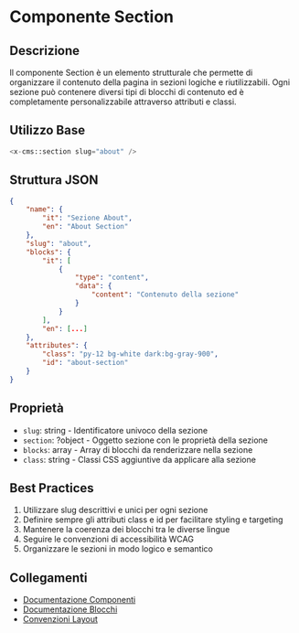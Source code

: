 # Componente Section

## Descrizione
Il componente Section è un elemento strutturale che permette di organizzare il contenuto della pagina in sezioni logiche e riutilizzabili. Ogni sezione può contenere diversi tipi di blocchi di contenuto ed è completamente personalizzabile attraverso attributi e classi.

## Utilizzo Base
```php
<x-cms::section slug="about" />
```

## Struttura JSON
```json
{
    "name": {
        "it": "Sezione About",
        "en": "About Section"
    },
    "slug": "about",
    "blocks": {
        "it": [
            {
                "type": "content",
                "data": {
                    "content": "Contenuto della sezione"
                }
            }
        ],
        "en": [...]
    },
    "attributes": {
        "class": "py-12 bg-white dark:bg-gray-900",
        "id": "about-section"
    }
}
```

## Proprietà
- `slug`: string - Identificatore univoco della sezione
- `section`: ?object - Oggetto sezione con le proprietà della sezione
- `blocks`: array - Array di blocchi da renderizzare nella sezione
- `class`: string - Classi CSS aggiuntive da applicare alla sezione

## Best Practices
1. Utilizzare slug descrittivi e unici per ogni sezione
2. Definire sempre gli attributi class e id per facilitare styling e targeting
3. Mantenere la coerenza dei blocchi tra le diverse lingue
4. Seguire le convenzioni di accessibilità WCAG
5. Organizzare le sezioni in modo logico e semantico

## Collegamenti
- [Documentazione Componenti](./README.md)
- [Documentazione Blocchi](../blocks/README.md)
- [Convenzioni Layout](../../../docs/laravel-conventions.md) 
